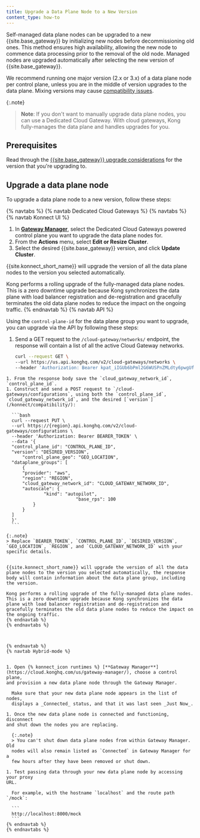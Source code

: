 ```yaml
---
title: Upgrade a Data Plane Node to a New Version
content_type: how-to
---
```




Self-managed data plane nodes can be upgraded to a new {{site.base_gateway}} by initializing new nodes before decommissioning old ones. This method ensures high availability, allowing the new node to commence data processing prior to the removal of the old node. Managed nodes are upgraded automatically after selecting the new version of {{site.base_gateway}}. 


We recommend running one major version (2.x or 3.x) of a data plane node per control plane, unless you are in the middle of version upgrades to the data plane. Mixing versions may cause [compatibility issues](/konnect/gateway-manager/version-compatibility).

{:.note}
> **Note**: If you don't want to manually upgrade data plane nodes, you can use a Dedicated Cloud Gateway. With cloud gateways, Kong fully-manages the data plane and handles upgrades for you.

## Prerequisites

Read through the [{{site.base_gateway}} upgrade considerations](/gateway/latest/upgrade/) for the version that you're upgrading to.

## Upgrade a data plane node
To upgrade a data plane node to a new version, follow these steps:

{% navtabs %}
{% navtab Dedicated Cloud Gateways %}
{% navtabs %}
{% navtab Konnect UI %}
1. In [**Gateway Manager**](https://cloud.konghq.com/us/gateway-manager/), select the Dedicated Cloud Gateways powered control plane you want to upgrade the data plane nodes for.
1. From the **Actions** menu, select **Edit or Resize Cluster**.
1. Select the desired {{site.base_gateway}} version, and click **Update Cluster**.

{{site.konnect_short_name}} will upgrade the version of all the data plane nodes to the version you selected automatically. 

Kong performs a rolling upgrade of the fully-managed data plane nodes. This is a zero downtime upgrade because Kong synchronizes the data plane with load balancer registration and de-registration and gracefully terminates the old data plane nodes to reduce the impact on the ongoing traffic.
{% endnavtab %}
{% navtab API %}

Using the `control-plane-id` for the data plane group you want to upgrade, you can upgrade via the API by following these steps:


1. Send a GET request to the `/cloud-gateway/networks/` endpoint, the response will contain a list of all the active Cloud Gateway networks.

    ```bash
    curl --request GET \
    --url https://us.api.konghq.com/v2/cloud-gateways/networks \
    --header 'Authorization: Bearer kpat_iIGUb6bPml2G6WUSPnZMLdty6pwgUf8GIJbSlBlasg6w4y1cS'
  ```
1. From the response body save the `cloud_gateway_network_id`, `control_plane_id`. 
1. Construct and send a POST request to `/cloud-gateways/configurations`, using both the `control_plane_id`, `cloud_gateway_network_id`, and the desired [`version`](/konnect/compatibility/):

    ```bash
    curl --request PUT \
    --url https://{region}.api.konghq.com/v2/cloud-gateways/configurations \
    --header 'Authorization: Bearer BEARER_TOKEN' \
    --data '{
    "control_plane_id": "CONTROL_PLANE_ID",
    "version": "DESIRED_VERSION",
        "control_plane_geo": "GEO_LOCATION",
    "dataplane_groups": [
        {
        "provider": "aws",
        "region": "REGION",
        "cloud_gateway_network_id": "CLOUD_GATEWAY_NETWORK_ID",
        "autoscale": {
                "kind": "autopilot",
                            "base_rps": 100
            }
        }
    ]
    }'
    ```

{:.note}
> Replace `BEARER_TOKEN`, `CONTROL_PLANE_ID`, `DESIRED_VERSION`, `GEO_LOCATION`, `REGION`, and `CLOUD_GATEWAY_NETWORK_ID` with your specific details.


{{site.konnect_short_name}} will upgrade the version of all the data plane nodes to the version you selected automatically, the response body will contain information about the data plane group, including the version. 

Kong performs a rolling upgrade of the fully-managed data plane nodes. This is a zero downtime upgrade because Kong synchronizes the data plane with load balancer registration and de-registration and gracefully terminates the old data plane nodes to reduce the impact on the ongoing traffic.
{% endnavtab %}
{% endnavtabs %}



{% endnavtab %}
{% navtab Hybrid-mode %}


1. Open {% konnect_icon runtimes %} [**Gateway Manager**](https://cloud.konghq.com/us/gateway-manager/), choose a control plane,
and provision a new data plane node through the Gateway Manager.

    Make sure that your new data plane node appears in the list of nodes, 
    displays a _Connected_ status, and that it was last seen _Just Now_.

1. Once the new data plane node is connected and functioning, disconnect
and shut down the nodes you are replacing.

    {:.note}
    > You can't shut down data plane nodes from within Gateway Manager. Old
    nodes will also remain listed as `Connected` in Gateway Manager for a
    few hours after they have been removed or shut down.

1. Test passing data through your new data plane node by accessing your proxy
URL.

    For example, with the hostname `localhost` and the route path `/mock`:

    ```
    http://localhost:8000/mock
    ```
{% endnavtab %}
{% endnavtabs %}

